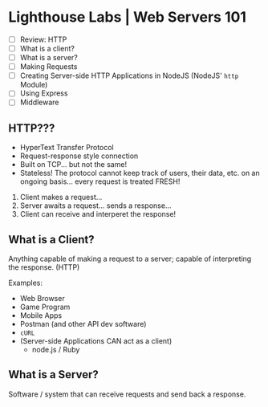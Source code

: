 # Lighthouse Labs | Web Servers 101

* [ ] Review: HTTP
* [ ] What is a client?
* [ ] What is a server?
* [ ] Making Requests
* [ ] Creating Server-side HTTP Applications in NodeJS (NodeJS' `http` Module)
* [ ] Using Express
* [ ] Middleware

## HTTP???

* HyperText Transfer Protocol
* Request-response style connection
* Built on TCP... but not the same!
* Stateless! The protocol cannot keep track of users, their data, etc. on an ongoing basis... every request is treated FRESH!

1. Client makes a request...
2. Server awaits a request... sends a response...
3. Client can receive and interperet the response!

## What is a Client?

Anything capable of making a request to a server; capable of interpreting the response. (HTTP)

Examples:

* Web Browser
* Game Program
* Mobile Apps
* Postman (and other API dev software)
* `cURL`
* (Server-side Applications CAN act as a client)
  * node.js / Ruby

## What is a Server?

Software / system that can receive requests and send back a response.
